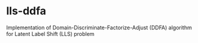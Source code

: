 # lls-ddfa
Implementation of Domain-Discriminate-Factorize-Adjust (DDFA) algorithm for Latent Label Shift (LLS) problem
